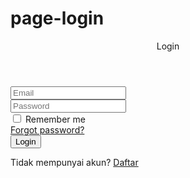 # page-login
<!DOCTYPE html>
<html lang="en">
<head>
    <meta charset="UTF-8">
    <meta name="viewport" content="width=device-width, initial-scale=1.0">
    <title>Login page</title>
    <link rel="stylesheet" href="style.css">
</head>
<body>
    <div class="login-box">
        <div class="login-header">
            <header>Login</header>
        </div>
        <div class="input-box">
            <input type="text" class="input-field" placeholder="Email" autocomplete="off" required>
        </div>
        <div class="input-box">
            <input type="password" class="input-field" placeholder="Password" autocomplete="off" required>
        </div>
        <div class="forgot">
            <section>
                <input type="checkbox" id="check">
                <label for="check">Remember me</label>
            </section>
            <section>
                <a href="#">Forgot password?</a>
            </section>
        </div>
        <div class="input-submit">
            <button class="submit-btn">Login</button>
        </div>
        <div class="sign-up-link">
            <p>Tidak mempunyai akun? <a href="#">Daftar</a></p>
        </div>
    </div>
</body>
</html>


